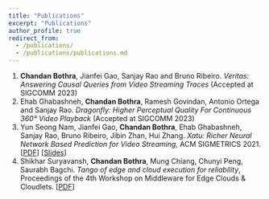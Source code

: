 ```yaml
---
title: "Publications"
excerpt: "Publications"
author_profile: true
redirect_from: 
  - /publications/
  - /publications/publications.md
---
```


1. **Chandan Bothra**, Jianfei Gao, Sanjay Rao and Bruno Ribeiro. *Veritas: Answering Causal Queries from Video Streaming Traces* (Accepted at SIGCOMM 2023)
2. Ehab Ghabashneh, **Chandan Bothra**, Ramesh Govindan, Antonio Ortega and Sanjay Rao. *Dragonfly: Higher Perceptual Quality For Continuous 360° Video Playback* (Accepted at SIGCOMM 2023)
3. Yun Seong Nam, Jianfei Gao, **Chandan Bothra**, Ehab Ghabashneh, Sanjay Rao, Bruno Ribeiro, Jibin Zhan, Hui Zhang. *Xatu: Richer Neural Network Based Prediction for Video Streaming*, ACM SIGMETRICS 2021. \[[PDF](https://dl.acm.org/doi/pdf/10.1145/3491056)\] \[[Slides](https://engineering.purdue.edu/~isl/slides/Xatu-Sigmetrics-2022.pdf)\] 
4. Shikhar Suryavansh, **Chandan Bothra**, Mung Chiang, Chunyi Peng, Saurabh Bagchi. *Tango of edge and cloud execution for reliability*, Proceedings of the 4th Workshop on Middleware for Edge Clouds & Cloudlets. \[[PDF](https://dl.acm.org/doi/pdf/10.1145/3366614.3368103)\]
